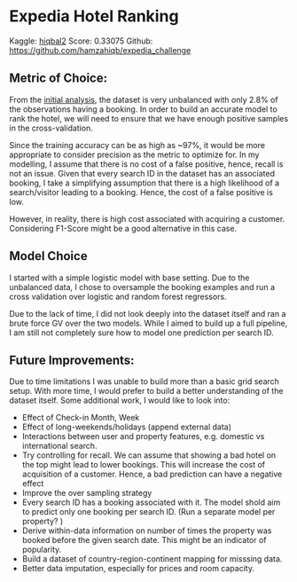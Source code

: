 # Expedia Hotel Ranking

Kaggle: [hiqbal2](https://www.kaggle.com/hiqbal2)
Score: 0.33075
Github: https://github.com/hamzahiqb/expedia_challenge



## Metric of Choice:

From the [initial analysis](https://github.com/hamzahiqb/expedia_challenge/blob/main/expedia_eda.html), the dataset is very unbalanced with only 2.8% of the observations having a booking. In order to build an accurate model to rank the hotel, we will need to ensure that we have enough positive samples in the cross-validation.

Since the training accuracy can be as high as ~97%, it would be more appropriate to consider precision as the metric to optimize for. In my modelling, I assume that there is no cost of a false positive, hence, recall is not an issue. Given that every search ID in the dataset has an associated booking, I take a simplifying assumption that there is a high likelihood of a search/visitor leading to a booking. Hence, the cost of a false positive is low.

However, in reality, there is high cost associated with acquiring a customer. Considering F1-Score might be a good alternative in this case.

## Model Choice

I started with a simple logistic model with base setting. Due to the unbalanced data, I chose to oversample the booking examples and run a cross validation over logistic and random forest regressors.

Due to the lack of time, I did not look deeply into the dataset itself and ran a brute force GV over the two models. While I aimed to build up a full pipeline, I am still not completely sure how to model one prediction per search ID.

## Future Improvements:

Due to time limitations I was unable to build more than a basic grid search setup. With more time, I would prefer to build a better understanding of the dataset itself. Some additional work, I would like to look into:

- Effect of Check-in Month, Week
- Effect of long-weekends/holidays (append external data)
- Interactions between user and property features, e.g. domestic vs international search.
- Try controlling for recall. We can assume that showing a bad hotel on the top might lead to lower bookings. This will increase the cost of acquisition of a customer. Hence, a bad prediction can have a negative effect
- Improve the over sampling strategy
- Every search ID has a booking associated with it. The model shold aim to predict only one booking per search ID. (Run a separate model per property? )
- Derive within-data information on number of times the property was booked before the given search date. This might be an indicator of popularity.
- Build a dataset of country-region-continent mapping for misssing data.
- Better data imputation, especially for prices and room capacity.
